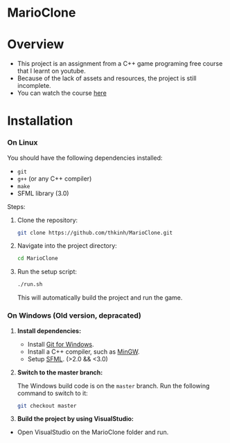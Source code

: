 # MarioClone 

# Overview
- This project is an assignment from a C++ game programing free course that I learnt on youtube.
- Because of the lack of assets and resources, the project is still incomplete.
- You can watch the course [here](https://www.youtube.com/watch?v=S7lXSihz0ac&list=PL_xRyXins848nDj2v-TJYahzvs-XW9sVV)

# Installation

### On Linux

You should have the following dependencies installed:
- `git`
- `g++` (or any C++ compiler)
- `make`
- SFML library (3.0)

Steps:
1. Clone the repository:

   ```bash
   git clone https://github.com/thkinh/MarioClone.git
   ```

2. Navigate into the project directory:

   ```bash
   cd MarioClone
   ```

3. Run the setup script:

   ```bash
   ./run.sh
   ```

   This will automatically build the project and run the game.

### On Windows (Old version, depracated)

1. **Install dependencies:**
   - Install [Git for Windows](https://git-scm.com/). 
   - Install a C++ compiler, such as [MinGW](https://sourceforge.net/projects/mingw/).
   - Setup [SFML](https://www.sfml-dev.org/download.php). (>2.0 && <3.0)
    
2. **Switch to the master branch:**

   The Windows build code is on the `master` branch. Run the following command to switch to it:
   ```bash
   git checkout master
   ```
   
3. **Build the project by using VisualStudio:**
  - Open VisualStudio on the MarioClone folder and run.
   
